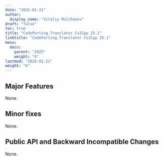```yaml
---
date: "2025-01-21"
author:
  display_name: "Vitaliy Molchanov"
draft: "false"
toc: true
title: "CodePorting.Translator Cs2Cpp 25.1"
linktitle: "CodePorting.Translator Cs2Cpp 25.1"
menu:
  docs:
    parent: "2025"
    weight: "6"
lastmod: "2025-01-21"
weight: "6"
---
```


## Major Features ##

None.

## Minor fixes ##

None.

## Public API and Backward Incompatible Changes ##

None.
